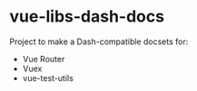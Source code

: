 # vue-libs-dash-docs

Project to make a Dash-compatible docsets for:

* Vue Router
* Vuex
* vue-test-utils
